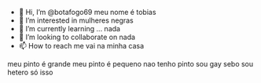 - 👋 Hi, I’m @botafogo69 meu nome  é tobias
- 👀 I’m interested in  mulheres negras
- 🌱 I’m currently learning ... nada
- 💞️ I’m looking to collaborate on nada
- 📫 How to reach me vai na minha casa

<!---
botafogo69/botafogo69 is a ✨ special ✨ repository because its `README.md` (this file) appears on your GitHub profile.
You can click the Preview link to take a look at your changes.
--->
 meu pinto é grande
 meu pinto é pequeno
 nao tenho pinto
 sou gay
 sebo
 sou hetero
 só isso
